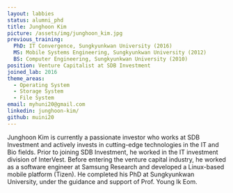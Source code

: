 ```yaml
---
layout: labbies
status: alumni_phd
title: Junghoon Kim
picture: /assets/img/junghoon_kim.jpg
previous_training:
  PhD: IT Convergence, Sungkyunkwan University (2016)
  MS: Mobile Systems Engineering, Sungkyunkwan University (2012)
  BS: Computer Engineering, Sungkyunkwan University (2010)   
position: Venture Capitalist at SDB Investment
joined_lab: 2016
theme_areas:
  - Operating System
  - Storage System
  - File System
email: myhuni20@gmail.com
linkedin: junghoon-kim/
github: muini20
---
```


Junghoon Kim is currently a passionate investor who works at SDB Investment and actively invests in cutting-edge technologies in the IT and Bio fields. Prior to joining SDB Investment, he worked in the IT investment division of InterVest.
Before entering the venture capital industry, he worked as a software engineer at Samsung Research and developed a Linux-based mobile platform (Tizen). He completed his PhD at Sungkyunkwan University, under the guidance and support of Prof. Young Ik Eom.

 
